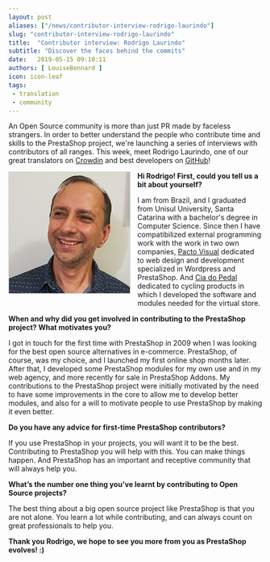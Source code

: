 ```yaml
---
layout: post
aliases: ["/news/contributor-interview-rodrigo-laurindo"]
slug: "contributor-interview-rodrigo-laurindo"
title:  "Contributor interview: Rodrigo Laurindo"
subtitle: "Discover the faces behind the commits"
date:   2019-05-15 09:10:11
authors: [ LouiseBonnard ]
icon: icon-leaf
tags:
 - translation
 - community
---
```


An Open Source community is more than just PR made by faceless strangers. In order to better understand the people who contribute time and skills to the PrestaShop project, we're launching a series of interviews with contributors of all ranges. This week, meet Rodrigo Laurindo, one of our great translators on [Crowdin](https://crowdin.com/profile/rblaurin) and best developers on [GitHub](https://github.com/rblaurin)!


<img style="border: 1px solid #CCC; float: left; margin: 0 1em 1em 0;" width="240" height="240" src="/assets/images/2019/05/Rodrigo-Laurindo.png">


**Hi Rodrigo! First, could you tell us a bit about yourself?**

I am from Brazil, and I graduated from Unisul University, Santa Catarina with a bachelor's degree in Computer Science. Since then I have compatibilized external programming work with the work in two own companies, [Pacto Visual](https://www.pactovisual.com) dedicated to web design and development specialized in Wordpress and PrestaShop. And [Cia do Pedal](https://www.ciadopedal.com.br) dedicated to cycling products in which I developed the software and modules needed for the virtual store.


**When and why did you get involved in contributing to the PrestaShop project? What motivates you?**

I got in touch for the first time with PrestaShop in 2009 when I was looking for the best open source alternatives in e-commerce. PrestaShop, of course, was my choice, and I launched my first online shop months later. After that, I developed some PrestaShop modules for my own use and in my web agency, and more recently for sale in PrestaShop Addons. My contributions to the PrestaShop project were initially motivated by the need to have some improvements in the core to allow me to develop better modules, and also for a will to motivate people to use PrestaShop by making it even better.


**Do you have any advice for first-time PrestaShop contributors?**

If you use PrestaShop in your projects, you will want it to be the best. Contributing to PrestaShop you will help with this. You can make things happen. And PrestaShop has an important and receptive community that will always help you.


**What’s the number one thing you’ve learnt by contributing to Open Source projects?**

The best thing about a big open source project like PrestaShop is that you are not alone. You learn a lot while contributing, and can always count on great professionals to help you.

**Thank you Rodrigo, we hope to see you more from you as PrestaShop evolves! :)**
